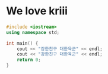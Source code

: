 # We love kriii

``` c++
#include <iostream>
using namespace std;

int main() {
    cout << "강한친구 대한육군" << endl;
    cout << "강한친구 대한육군" << endl;
    return 0;
}
```
